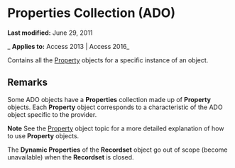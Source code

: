 
# Properties Collection (ADO)

 **Last modified:** June 29, 2011

 _ **Applies to:** Access 2013 | Access 2016_



Contains all the [Property](eec318fd-f5ed-d9ef-9830-848439a8914d.md) objects for a specific instance of an object.

## Remarks

Some ADO objects have a  **Properties** collection made up of **Property** objects. Each **Property** object corresponds to a characteristic of the ADO object specific to the provider.


 **Note**  See the [Property](eec318fd-f5ed-d9ef-9830-848439a8914d.md) object topic for a more detailed explanation of how to use **Property** objects.

The  **Dynamic Properties** of the **Recordset** object go out of scope (become unavailable) when the **Recordset** is closed.

